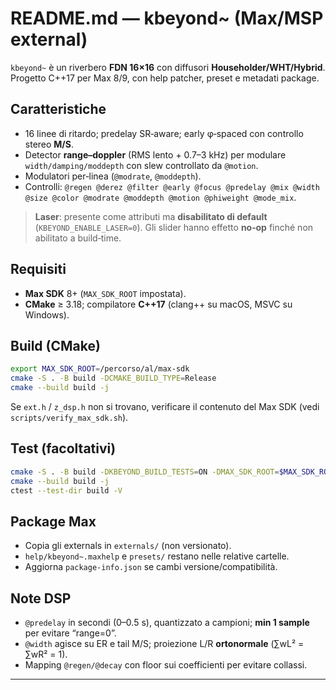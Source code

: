 # README.md — kbeyond~ (Max/MSP external)

`kbeyond~` è un riverbero **FDN 16×16** con diffusori **Householder/WHT/Hybrid**. Progetto C++17 per Max 8/9, con help patcher, preset e metadati package.

## Caratteristiche

* 16 linee di ritardo; predelay SR‑aware; early φ‑spaced con controllo stereo **M/S**.
* Detector **range–doppler** (RMS lento + 0.7–3 kHz) per modulare `width/damping/moddepth` con slew controllato da `@motion`.
* Modulatori per‑linea (`@modrate`, `@moddepth`).
* Controlli: `@regen @derez @filter @early @focus @predelay @mix @width @size @color @modrate @moddepth @motion @phiweight @mode_mix`.

> **Laser**: presente come attributi ma **disabilitato di default** (`KBEYOND_ENABLE_LASER=0`). Gli slider hanno effetto **no‑op** finché non abilitato a build‑time.

## Requisiti

* **Max SDK** 8+ (`MAX_SDK_ROOT` impostata).
* **CMake** ≥ 3.18; compilatore **C++17** (clang++ su macOS, MSVC su Windows).

## Build (CMake)

```bash
export MAX_SDK_ROOT=/percorso/al/max-sdk
cmake -S . -B build -DCMAKE_BUILD_TYPE=Release
cmake --build build -j
```

Se `ext.h` / `z_dsp.h` non si trovano, verificare il contenuto del Max SDK (vedi `scripts/verify_max_sdk.sh`).

## Test (facoltativi)

```bash
cmake -S . -B build -DKBEYOND_BUILD_TESTS=ON -DMAX_SDK_ROOT=$MAX_SDK_ROOT
cmake --build build -j
ctest --test-dir build -V
```

## Package Max

* Copia gli externals in `externals/` (non versionato).
* `help/kbeyond~.maxhelp` e `presets/` restano nelle relative cartelle.
* Aggiorna `package-info.json` se cambi versione/compatibilità.

## Note DSP

* `@predelay` in secondi (0–0.5 s), quantizzato a campioni; **min 1 sample** per evitare “range=0”.
* `@width` agisce su ER e tail M/S; proiezione L/R **ortonormale** (∑wL² = ∑wR² = 1).
* Mapping `@regen/@decay` con floor sui coefficienti per evitare collassi.

---
